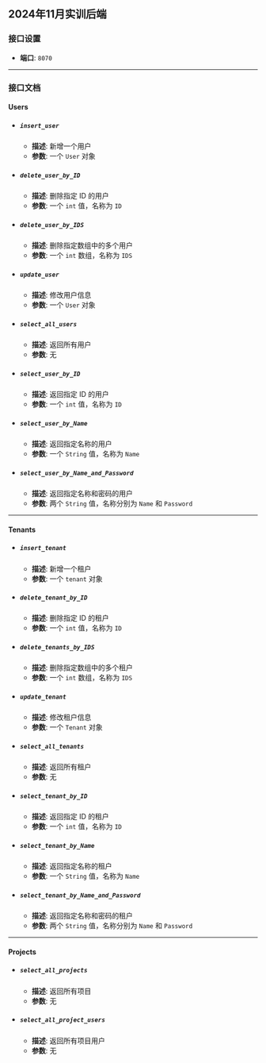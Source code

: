 ## 2024年11月实训后端

### 接口设置
- **端口**: `8070`

---

### 接口文档

#### Users
- ##### `insert_user`
  - **描述**: 新增一个用户
  - **参数**: 一个 `User` 对象

- ##### `delete_user_by_ID`
  - **描述**: 删除指定 ID 的用户
  - **参数**: 一个 `int` 值，名称为 `ID`

- ##### `delete_user_by_IDS`
  - **描述**: 删除指定数组中的多个用户
  - **参数**: 一个 `int` 数组，名称为 `IDS`

- ##### `update_user`
  - **描述**: 修改用户信息
  - **参数**: 一个 `User` 对象

- ##### `select_all_users`
  - **描述**: 返回所有用户
  - **参数**: 无

- ##### `select_user_by_ID`
  - **描述**: 返回指定 ID 的用户
  - **参数**: 一个 `int` 值，名称为 `ID`

- ##### `select_user_by_Name`
  - **描述**: 返回指定名称的用户
  - **参数**: 一个 `String` 值，名称为 `Name`

- ##### `select_user_by_Name_and_Password`
  - **描述**: 返回指定名称和密码的用户
  - **参数**: 两个 `String` 值，名称分别为 `Name` 和 `Password`

---

#### Tenants
- ##### `insert_tenant`
  - **描述**: 新增一个租户
  - **参数**: 一个 `tenant` 对象

- ##### `delete_tenant_by_ID`
  - **描述**: 删除指定 ID 的租户
  - **参数**: 一个 `int` 值，名称为 `ID`

- ##### `delete_tenants_by_IDS`
  - **描述**: 删除指定数组中的多个租户
  - **参数**: 一个 `int` 数组，名称为 `IDS`

- ##### `update_tenant`
  - **描述**: 修改租户信息
  - **参数**: 一个 `Tenant` 对象

- ##### `select_all_tenants`
  - **描述**: 返回所有租户
  - **参数**: 无

- ##### `select_tenant_by_ID`
  - **描述**: 返回指定 ID 的租户
  - **参数**: 一个 `int` 值，名称为 `ID`

- ##### `select_tenant_by_Name`
  - **描述**: 返回指定名称的租户
  - **参数**: 一个 `String` 值，名称为 `Name`

- ##### `select_tenant_by_Name_and_Password`
  - **描述**: 返回指定名称和密码的租户
  - **参数**: 两个 `String` 值，名称分别为 `Name` 和 `Password`

---

#### Projects
- ##### `select_all_projects`
  - **描述**: 返回所有项目
  - **参数**: 无

- ##### `select_all_project_users`
  - **描述**: 返回所有项目用户
  - **参数**: 无
